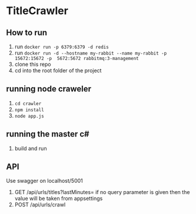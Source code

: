 # TitleCrawler
## How to run
1. run `docker run -p 6379:6379 -d redis`
2. run `docker run -d --hostname my-rabbit --name my-rabbit -p 15672:15672 -p  5672:5672 rabbitmq:3-management`
3. clone this repo
4. cd into the root folder of the project

## running node craweler
1. `cd crawler`
2. `npm install`
3. `node app.js`

## running the master c#
1. build and run

## API
Use swagger on localhost/5001
1. GET /api/urls/titles?lastMinutes=<SOMEINTEGER> if no query parameter is given then the value will be taken from appsettings
2. POST /api/urls/crawl 
  
